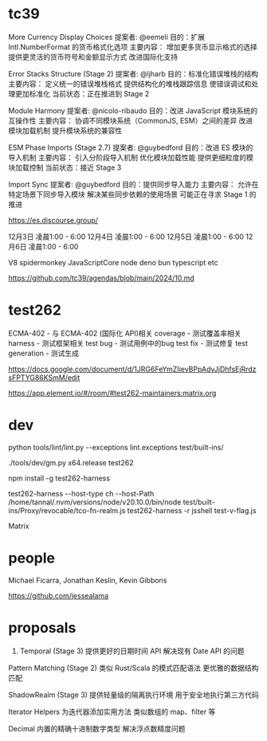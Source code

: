 
# tc39

More Currency Display Choices
提案者: @eemeli
目的：扩展 Intl.NumberFormat 的货币格式化选项
主要内容：
增加更多货币显示格式的选择
提供更灵活的货币符号和金额显示方式
改进国际化支持

Error Stacks Structure (Stage 2)
提案者: @ljharb
目的：标准化错误堆栈的结构
主要内容：
定义统一的错误堆栈格式
提供结构化的堆栈跟踪信息
使错误调试和处理更加标准化
当前状态：正在推进到 Stage 2

Module Harmony
提案者: @nicolo-ribaudo
目的：改进 JavaScript 模块系统的互操作性
主要内容：
协调不同模块系统（CommonJS, ESM）之间的差异
改进模块加载机制
提升模块系统的兼容性

ESM Phase Imports (Stage 2.7)
提案者: @guybedford
目的：改进 ES 模块的导入机制
主要内容：
引入分阶段导入机制
优化模块加载性能
提供更细粒度的模块加载控制
当前状态：接近 Stage 3

Import Sync
提案者: @guybedford
目的：提供同步导入能力
主要内容：
允许在特定场景下同步导入模块
解决某些同步依赖的使用场景
可能正在寻求 Stage 1 的推进

https://es.discourse.group/

12月3日 凌晨1:00 - 6:00
12月4日 凌晨1:00 - 6:00
12月5日 凌晨1:00 - 6:00
12月6日 凌晨1:00 - 6:00

V8 spidermonkey JavaScriptCore
node deno bun
typescript etc

https://github.com/tc39/agendas/blob/main/2024/10.md

# test262

ECMA-402 - 与 ECMA-402 (国际化 API)相关
coverage - 测试覆盖率相关
harness - 测试框架相关
test bug - 测试用例中的bug
test fix - 测试修复
test generation - 测试生成

https://docs.google.com/document/d/1JRG6FeYmZIievBPpAdvJjDhfsEjRrdzsFPTYG86KSmM/edit

https://app.element.io/#/room/#test262-maintainers:matrix.org

# dev

python tools/lint/lint.py --exceptions lint.exceptions test/built-ins/


./tools/dev/gm.py x64.release test262

npm install -g test262-harness

test262-harness --host-type ch --host-Path /home/tannal/.nvm/versions/node/v20.10.0/bin/node test/built-ins/Proxy/revocable/tco-fn-realm.js
test262-harness -r jsshell test-v-flag.js

Matrix

# people

Michael Ficarra, Jonathan Keslin, Kevin Gibbons

https://github.com/jessealama

# proposals

1. Temporal (Stage 3)
提供更好的日期时间 API
解决现有 Date API 的问题

Pattern Matching (Stage 2)
类似 Rust/Scala 的模式匹配语法
更优雅的数据结构匹配

ShadowRealm (Stage 3)
提供轻量级的隔离执行环境
用于安全地执行第三方代码

Iterator Helpers
为迭代器添加实用方法
类似数组的 map、filter 等

Decimal
内置的精确十进制数字类型
解决浮点数精度问题
